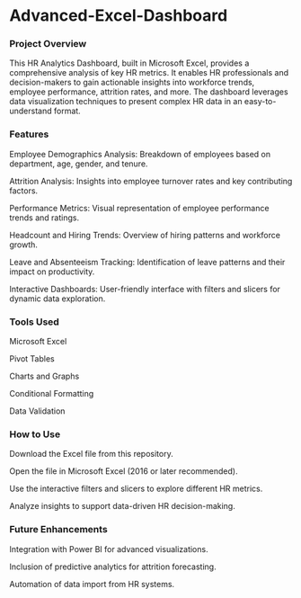 # Advanced-Excel-Dashboard

### Project Overview

This HR Analytics Dashboard, built in Microsoft Excel, provides a comprehensive analysis of key HR metrics. It enables HR professionals and decision-makers to gain actionable insights into workforce trends, employee performance, attrition rates, and more. The dashboard leverages data visualization techniques to present complex HR data in an easy-to-understand format.

### Features

Employee Demographics Analysis: Breakdown of employees based on department, age, gender, and tenure.

Attrition Analysis: Insights into employee turnover rates and key contributing factors.

Performance Metrics: Visual representation of employee performance trends and ratings.

Headcount and Hiring Trends: Overview of hiring patterns and workforce growth.

Leave and Absenteeism Tracking: Identification of leave patterns and their impact on productivity.

Interactive Dashboards: User-friendly interface with filters and slicers for dynamic data exploration.

### Tools Used

Microsoft Excel

Pivot Tables

Charts and Graphs

Conditional Formatting

Data Validation

### How to Use

Download the Excel file from this repository.

Open the file in Microsoft Excel (2016 or later recommended).

Use the interactive filters and slicers to explore different HR metrics.

Analyze insights to support data-driven HR decision-making.

### Future Enhancements

Integration with Power BI for advanced visualizations.

Inclusion of predictive analytics for attrition forecasting.

Automation of data import from HR systems.
